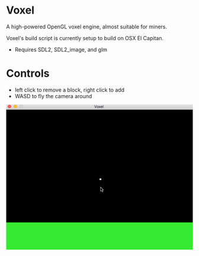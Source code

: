 # Voxel
A high-powered OpenGL voxel engine, almost suitable for miners.

Voxel's build script is currently setup to build on OSX El Capitan.

* Requires SDL2, SDL2_image, and glm

# Controls

* left click to remove a block, right click to add
* WASD to fly the camera around

![Voxel Visual Demo](blocks.gif)
